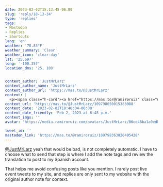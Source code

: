 ```yaml
---
date: 2023-02-02T18:13:48-06:00
slug: 'reply/18-13-34'
type: 'replies'
tags:
- Mastodon
- Replies
- Shortcuts
lang: 'en'
weather: '78.83°F'
weather_summary: 'Clear'
weather_icon: 'clear-day'
lat: '25.697'
long: '-100.357'
location_dms: '25, 100'


context_author: 'JustMrLarz'
context_author_name: 'JustMrLarz'
context_author_url: 'https://mas.to/@JustMrLarz'
context: |
  <p><span class="h-card"><a href="https://mas.to/@ramiroruiz" class="u-url mention">@<span>ramiroruiz</span></a></span> that may not go over well if it becomes obvious and constant from your cross-posts that you’re referencing something specific to twitter on a mastodon timeline. Especially if it is a reply and lacks context.</p>
context_url: 'https://mas.to/@JustMrLarz/109798050015383988'
context_date: '2023-02-02T18:48:04-06:00'
context_date_friendly: 'Feb 2, 2023 at 6:48 p.m.'
context_imgs: ''
avatar: 'https://media.ramiroruiz.com/avatars/JustMrLarz/06ce48ba1a0edba8.jpeg'

tweet_id: ''
mastodon_link: 'https://mas.to/@ramiroruiz/109798363820495428'
---
```

[@JustMrLarz](https://mas.to/@JustMrLarz) yeah that would be bad, is not completely automatic. I have to choose what to send that step is where I add the note tags and review the translation to post to my Spanish account.

That helps me avoid confusing posts like you mention. I rarely post live event tweets to my site, and replies are only sent to my website with the original author note for context.